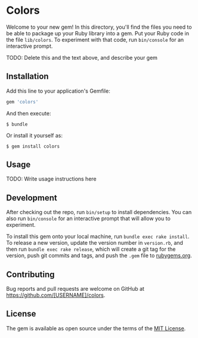 # Colors

Welcome to your new gem! In this directory, you'll find the files you need to be able to package up your Ruby library into a gem. Put your Ruby code in the file `lib/colors`. To experiment with that code, run `bin/console` for an interactive prompt.

TODO: Delete this and the text above, and describe your gem

## Installation

Add this line to your application's Gemfile:

```ruby
gem 'colors'
```

And then execute:

    $ bundle

Or install it yourself as:

    $ gem install colors

## Usage

TODO: Write usage instructions here

## Development

After checking out the repo, run `bin/setup` to install dependencies. You can also run `bin/console` for an interactive prompt that will allow you to experiment.

To install this gem onto your local machine, run `bundle exec rake install`. To release a new version, update the version number in `version.rb`, and then run `bundle exec rake release`, which will create a git tag for the version, push git commits and tags, and push the `.gem` file to [rubygems.org](https://rubygems.org).

## Contributing

Bug reports and pull requests are welcome on GitHub at https://github.com/[USERNAME]/colors.

## License

The gem is available as open source under the terms of the [MIT License](https://opensource.org/licenses/MIT).
